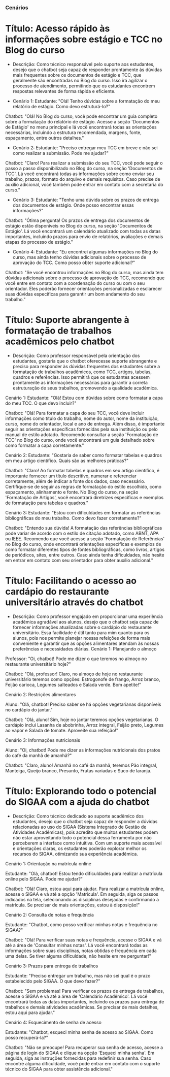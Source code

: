 ### Cenários
# Título: Acesso rápido às informações sobre estágio e TCC no Blog do curso

- Descrição: Como técnico responsável pelo suporte aos estudantes, desejo que o chatbot seja capaz de responder prontamente às dúvidas mais frequentes sobre os documentos de estágio e TCC, que geralmente são encontradas no Blog do curso. Isso irá agilizar o processo de atendimento, permitindo que os estudantes encontrem respostas relevantes de forma rápida e eficiente.

- Cenário 1:
Estudante: "Olá! Tenho dúvidas sobre a formatação do meu relatório de estágio. Como devo estruturá-lo?"

Chatbot: "Olá! No Blog do curso, você pode encontrar um guia completo sobre a formatação do relatório de estágio. Acesse a seção 'Documentos de Estágio' no menu principal e lá você encontrará todas as orientações necessárias, incluindo a estrutura recomendada, margens, fonte, espaçamento, entre outros detalhes."

- Cenário 2:
Estudante: "Preciso entregar meu TCC em breve e não sei como realizar a submissão. Pode me ajudar?"

Chatbot: "Claro! Para realizar a submissão do seu TCC, você pode seguir o passo a passo disponibilizado no Blog do curso, na seção 'Documentos de TCC'. Lá você encontrará todas as informações sobre como enviar seu trabalho, prazos, formato do arquivo e demais requisitos. Caso precise de auxílio adicional, você também pode entrar em contato com a secretaria do curso."

- Cenário 3:
Estudante: "Tenho uma dúvida sobre os prazos de entrega dos documentos de estágio. Onde posso encontrar essas informações?"

Chatbot: "Ótima pergunta! Os prazos de entrega dos documentos de estágio estão disponíveis no Blog do curso, na seção 'Documentos de Estágio'. Lá você encontrará um calendário atualizado com todas as datas importantes, incluindo prazos para envio de relatórios, avaliações e demais etapas do processo de estágio."

- Cenário 4:
Estudante: "Eu encontrei algumas informações no Blog do curso, mas ainda tenho dúvidas adicionais sobre o processo de aprovação do TCC. Como posso obter suporte adicional?"

Chatbot: "Se você encontrou informações no Blog do curso, mas ainda tem dúvidas adicionais sobre o processo de aprovação do TCC, recomendo que você entre em contato com a coordenação do curso ou com o seu orientador. Eles poderão fornecer orientações personalizadas e esclarecer suas dúvidas específicas para garantir um bom andamento do seu trabalho."

# Título: Suporte abrangente à formatação de trabalhos acadêmicos pelo chatbot

- Descrição: Como professor responsável pela orientação dos estudantes, gostaria que o chatbot oferecesse suporte abrangente e preciso para responder às dúvidas frequentes dos estudantes sobre a formatação de trabalhos acadêmicos, como TCC, artigos, tabelas, quadros e referências. Isso permitirá que os estudantes acessem prontamente as informações necessárias para garantir a correta estruturação de seus trabalhos, promovendo a qualidade acadêmica.

Cenário 1:
Estudante: "Olá! Estou com dúvidas sobre como formatar a capa do meu TCC. O que devo incluir?"

Chatbot: "Olá! Para formatar a capa do seu TCC, você deve incluir informações como título do trabalho, nome do autor, nome da instituição, curso, nome do orientador, local e ano de entrega. Além disso, é importante seguir as orientações específicas fornecidas pela sua instituição ou pelo manual de estilo adotado. Recomendo consultar a seção 'Formatação de TCC' no Blog do curso, onde você encontrará um guia detalhado sobre como formatar a capa corretamente."

Cenário 2:
Estudante: "Gostaria de saber como formatar tabelas e quadros em meu artigo científico. Quais são as melhores práticas?"

Chatbot: "Claro! Ao formatar tabelas e quadros em seu artigo científico, é importante fornecer um título descritivo, numerar e referenciar corretamente, além de indicar a fonte dos dados, caso necessário. Certifique-se de seguir as regras de formatação do estilo escolhido, como espaçamento, alinhamento e fonte. No Blog do curso, na seção 'Formatação de Artigos', você encontrará diretrizes específicas e exemplos de formatação para tabelas e quadros."

Cenário 3:
Estudante: "Estou com dificuldades em formatar as referências bibliográficas do meu trabalho. Como devo fazer corretamente?"

Chatbot: "Entendo sua dúvida! A formatação das referências bibliográficas pode variar de acordo com o estilo de citação adotado, como ABNT, APA ou IEEE. Recomendo que você acesse a seção 'Formatação de Referências' no Blog do curso, onde encontrará orientações específicas e exemplos de como formatar diferentes tipos de fontes bibliográficas, como livros, artigos de periódicos, sites, entre outros. Caso ainda tenha dificuldades, não hesite em entrar em contato com seu orientador para obter auxílio adicional."


# Título: Facilitando o acesso ao cardápio do restaurante universitário através do chatbot

- Descrição: Como professor engajado em proporcionar uma experiência acadêmica agradável aos alunos, desejo que o chatbot seja capaz de fornecer informações atualizadas sobre o cardápio do restaurante universitário. Essa facilidade é útil tanto para mim quanto para os alunos, pois nos permite planejar nossas refeições de forma mais conveniente e garantir que as opções alimentares atendam às nossas preferências e necessidades diárias.
Cenário 1: Planejando o almoço

Professor: "Oi, chatbot! Pode me dizer o que teremos no almoço no restaurante universitário hoje?"

Chatbot: "Olá, professor! Claro, no almoço de hoje no restaurante universitário teremos como opções: Estrogonofe de frango, Arroz branco, Feijão carioca, Legumes salteados e Salada verde. Bom apetite!"

Cenário 2: Restrições alimentares

Aluno: "Olá, chatbot! Preciso saber se há opções vegetarianas disponíveis no cardápio do jantar."

Chatbot: "Olá, aluno! Sim, hoje no jantar teremos opções vegetarianas. O cardápio inclui Lasanha de abobrinha, Arroz integral, Feijão preto, Legumes ao vapor e Salada de tomate. Aproveite sua refeição!"

Cenário 3: Informações nutricionais

Aluno: "Oi, chatbot! Pode me dizer as informações nutricionais dos pratos do café da manhã de amanhã?"

Chatbot: "Claro, aluno! Amanhã no café da manhã, teremos Pão integral, Manteiga, Queijo branco, Presunto, Frutas variadas e Suco de laranja. 

# Título: Explorando todo o potencial do SIGAA com a ajuda do chatbot

- Descrição: Como técnico dedicado ao suporte acadêmico dos estudantes, desejo que o chatbot seja capaz de responder a dúvidas relacionadas ao uso do SIGAA (Sistema Integrado de Gestão de Atividades Acadêmicas), pois acredito que muitos estudantes podem não estar aproveitando todo o potencial dessa ferramenta por não perceberem a interface como intuitiva. Com um suporte mais acessível e orientações claras, os estudantes poderão explorar melhor os recursos do SIGAA, otimizando sua experiência acadêmica.

Cenário 1: Orientação na matrícula online

Estudante: "Olá, chatbot! Estou tendo dificuldades para realizar a matrícula online pelo SIGAA. Pode me ajudar?"

Chatbot: "Olá! Claro, estou aqui para ajudar. Para realizar a matrícula online, acesse o SIGAA e vá até a opção 'Matrícula'. Em seguida, siga os passos indicados na tela, selecionando as disciplinas desejadas e confirmando a matrícula. Se precisar de mais orientações, estou à disposição!"

Cenário 2: Consulta de notas e frequência

Estudante: "Chatbot, como posso verificar minhas notas e frequência no SIGAA?"

Chatbot: "Olá! Para verificar suas notas e frequência, acesse o SIGAA e vá até a área de 'Consultar minhas notas'. Lá você encontrará todas as informações sobre suas disciplinas, notas obtidas e frequência em cada uma delas. Se tiver alguma dificuldade, não hesite em me perguntar!"

Cenário 3: Prazos para entrega de trabalhos

Estudante: "Preciso entregar um trabalho, mas não sei qual é o prazo estabelecido pelo SIGAA. O que devo fazer?"

Chatbot: "Sem problemas! Para verificar os prazos de entrega de trabalhos, acesse o SIGAA e vá até a área de 'Calendário Acadêmico'. Lá você encontrará todas as datas importantes, incluindo os prazos para entrega de trabalhos e demais atividades acadêmicas. Se precisar de mais detalhes, estou aqui para ajudar."

Cenário 4: Esquecimento de senha de acesso

Estudante: "Chatbot, esqueci minha senha de acesso ao SIGAA. Como posso recuperá-la?"

Chatbot: "Não se preocupe! Para recuperar sua senha de acesso, acesse a página de login do SIGAA e clique na opção 'Esqueci minha senha'. Em seguida, siga as instruções fornecidas para redefinir sua senha. Caso encontre alguma dificuldade, você pode entrar em contato com o suporte técnico do SIGAA para obter assistência adicional."


